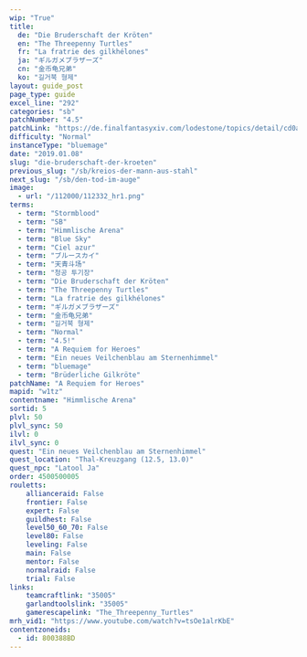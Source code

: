 ```yaml
---
wip: "True"
title:
  de: "Die Bruderschaft der Kröten"
  en: "The Threepenny Turtles"
  fr: "La fratrie des gilkhélones"
  ja: "ギルガメブラザーズ"
  cn: "金币龟兄弟"
  ko: "길거북 형제"
layout: guide_post
page_type: guide
excel_line: "292"
categories: "sb"
patchNumber: "4.5"
patchLink: "https://de.finalfantasyxiv.com/lodestone/topics/detail/cd0ae478a92f70d66b84cf28709b22a91ab401fc"
difficulty: "Normal"
instanceType: "bluemage"
date: "2019.01.08"
slug: "die-bruderschaft-der-kroeten"
previous_slug: "/sb/kreios-der-mann-aus-stahl"
next_slug: "/sb/den-tod-im-auge"
image:
  - url: "/112000/112332_hr1.png"
terms:
  - term: "Stormblood"
  - term: "SB"
  - term: "Himmlische Arena"
  - term: "Blue Sky"
  - term: "Ciel azur"
  - term: "ブルースカイ"
  - term: "天青斗场"
  - term: "청공 투기장"
  - term: "Die Bruderschaft der Kröten"
  - term: "The Threepenny Turtles"
  - term: "La fratrie des gilkhélones"
  - term: "ギルガメブラザーズ"
  - term: "金币龟兄弟"
  - term: "길거북 형제"
  - term: "Normal"
  - term: "4.5!"
  - term: "A Requiem for Heroes"
  - term: "Ein neues Veilchenblau am Sternenhimmel"
  - term: "bluemage"
  - term: "Brüderliche Gilkröte"
patchName: "A Requiem for Heroes"
mapid: "w1tz"
contentname: "Himmlische Arena"
sortid: 5
plvl: 50
plvl_sync: 50
ilvl: 0
ilvl_sync: 0
quest: "Ein neues Veilchenblau am Sternenhimmel"
quest_location: "Thal-Kreuzgang (12.5, 13.0)"
quest_npc: "Latool Ja"
order: 4500500005
rouletts:
    allianceraid: False
    frontier: False
    expert: False
    guildhest: False
    level50_60_70: False
    level80: False
    leveling: False
    main: False
    mentor: False
    normalraid: False
    trial: False
links:
    teamcraftlink: "35005"
    garlandtoolslink: "35005"
    gamerescapelink: "The_Threepenny_Turtles"
mrh_vid1: "https://www.youtube.com/watch?v=tsOe1alrKbE"
contentzoneids:
  - id: 800388BD
---
```


